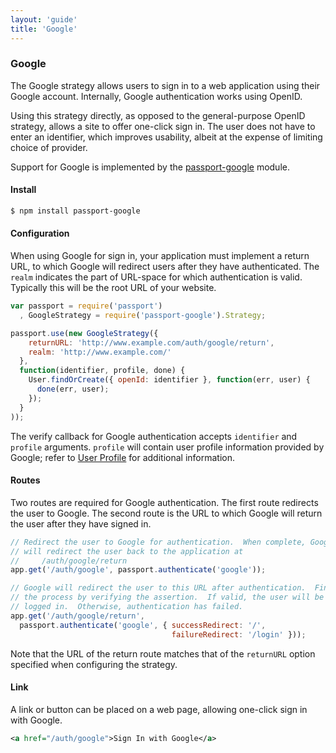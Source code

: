 ```yaml
---
layout: 'guide'
title: 'Google'
---
```


### Google

The Google strategy allows users to sign in to a web application using their
Google account.  Internally, Google authentication works using OpenID.

Using this strategy directly, as opposed to the general-purpose OpenID strategy,
allows a site to offer one-click sign in.  The user does not have to enter an
identifier, which improves usability, albeit at the expense of limiting choice
of provider.

Support for Google is implemented by the [passport-google](https://github.com/jaredhanson/passport-google)
module.

#### Install

```bash
$ npm install passport-google
```

#### Configuration

When using Google for sign in, your application must implement a return
URL, to which Google will redirect users after they have authenticated.
The `realm` indicates the part of URL-space for which authentication is valid.
Typically this will be the root URL of your website.

```javascript
var passport = require('passport')
  , GoogleStrategy = require('passport-google').Strategy;

passport.use(new GoogleStrategy({
    returnURL: 'http://www.example.com/auth/google/return',
    realm: 'http://www.example.com/'
  },
  function(identifier, profile, done) {
    User.findOrCreate({ openId: identifier }, function(err, user) {
      done(err, user);
    });
  }
));
```

The verify callback for Google authentication accepts `identifier` and `profile`
arguments.  `profile` will contain user profile information provided by Google;
refer to [User Profile](/guide/profile/) for additional information.

#### Routes

Two routes are required for Google authentication.  The first route redirects
the user to Google.  The second route is the URL to which Google will return the
user after they have signed in.

```javascript
// Redirect the user to Google for authentication.  When complete, Google
// will redirect the user back to the application at
//     /auth/google/return
app.get('/auth/google', passport.authenticate('google'));

// Google will redirect the user to this URL after authentication.  Finish
// the process by verifying the assertion.  If valid, the user will be
// logged in.  Otherwise, authentication has failed.
app.get('/auth/google/return', 
  passport.authenticate('google', { successRedirect: '/',
                                    failureRedirect: '/login' }));
```

Note that the URL of the return route matches that of the `returnURL` option
specified when configuring the strategy.

#### Link

A link or button can be placed on a web page, allowing one-click sign in with
Google.

```xml
<a href="/auth/google">Sign In with Google</a>
```
